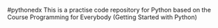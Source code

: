#pythonedx
This is a practise code repository for Python based on the Course Programming for Everybody (Getting Started with Python)
